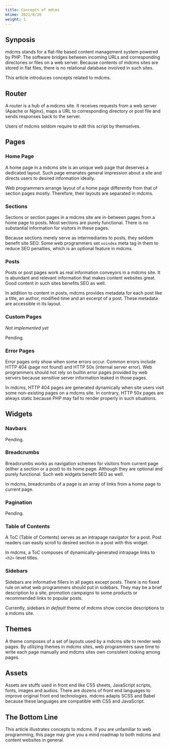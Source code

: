 ```yaml
---
title: Concepts of mdcms
mtime: 2021/6/26
weight: 1
---
```


## Synposis

mdcms stands for a flat-file based content management system powered by PHP. The software bridges between incoming URLs and corresponding directories or files on a web server. Because contents of mdcms sites are stored in flat files, there is no relational database involved in such sites.

This article introduces concepts related to mdcms.

## Router

A router is a hub of a mdcms site. It receives requests from a web server (Apache or Nginx), maps a URL to corresponding directory or post file and sends responses back to the server.

Users of mdcms seldom require to edit this script by themselves.

## Pages

### Home Page

A home page in a mdcms site is an unique web page that deserves a dedicated layout. Such page emanates general impression about a site and directs users to desired information ideally.

Web programmers arrange layout of a home page differently from that of section pages mostly. Therefore, their layouts are separated in mdcms.

### Sections

Sections or section pages in a mdcms site are in-between pages from a home page to posts. Most sections are purely functional. There is no substantial information for visitors in these pages.

Because sections merely serve as intermediaries to posts, they seldom benefit site SEO. Some web programmers set `noindex` meta tag in them to reduce SEO penalties, which is an optional feature in mdcms.

### Posts

Posts or post pages work as real information conveyors in a mdcms site. It is abundant and relevant information that makes content websites great. Good content in such sites benefits SEO as well.

In addition to content in posts, mdcms provides metadata for each post like a title, an author, modified time and an excerpt of a post. These metadata are accessible in its layout.

### Custom Pages

*Not implemented yet*

Pending.

### Error Pages

Error pages only show when some errors occur. Common errors include HTTP 404 (page not found) and HTTP 50x (internal server error). Web programmers should not rely on builtin error pages provided by web servers because sensitive server information leaked in those pages.

In mdcms, HTTP 404 pages are generated dynamically when site users visit some non-existing pages on a mdcms site. In contrary, HTTP 50x pages are always static because PHP may fail to render properly in such situations.

## Widgets

### Navbars

Pending.

### Breadcrumbs

Breadcrumbs works as navigation schemes for visitors from current page (either a section or a post) to its home page. Although they are optional and purely functional. Such web widgets benefit SEO as well.

In mdcms, breadcrumbs of a page is an array of links from a home page to current page.

### Pagination

Pending.

### Table of Contents

A ToC (Table of Contents) serves as an intrapage navigator for a post. Post readers can easily scroll to desired section in a post with this widget.

In mdcms, a ToC composes of dynamically-generated intrapage links to `<h2>`-level titles.

### Sidebars

Sidebars are informative fillers in all pages except posts. There is no fixed rule on what web programmers should put in sidebars. They may be a brief description to a site, promotion campaigns to some products or recommended links to popular posts.

Currently, sidebars in *default* theme of mdcms show concise descriptions to a mdcms site.

## Themes

A theme composes of a set of layouts used by a mdcms site to render web pages. By utilizing themes in mdcms sites, web programmers save time to write each page manually and mdcms sites own consistent looking among pages.

## Assets

Assets are stuffs used in front end like CSS sheets, JavaScript scripts, fonts, images and audios. There are dozens of front end languages to improve original front end technologies. mdcms adapts SCSS and Babel because these languages are compatible with CSS and JavaScript.

## The Bottom Line

This article illustrates concepts to mdcms. If you are unfamiliar to web programming, this page may give you a mind roadmap to both mdcms and content websites in general.
